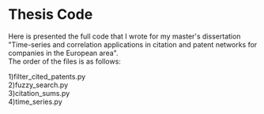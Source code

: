 # Thesis Code

Here is presented the full code that I wrote for my master's dissertation "Time-series and correlation applications in citation and patent networks for companies in the Εuropean area". <br />
The order of the files is as follows:

1)filter_cited_patents.py <br />
2)fuzzy_search.py <br />
3)citation_sums.py <br />
4)time_series.py <br />

